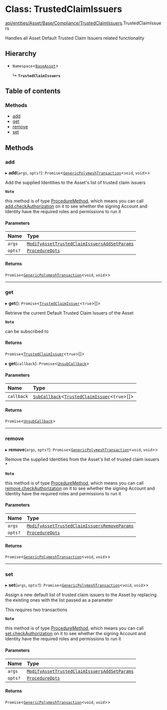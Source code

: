 # Class: TrustedClaimIssuers

[api/entities/Asset/Base/Compliance/TrustedClaimIssuers](../wiki/api.entities.Asset.Base.Compliance.TrustedClaimIssuers).TrustedClaimIssuers

Handles all Asset Default Trusted Claim Issuers related functionality

## Hierarchy

- `Namespace`<[`BaseAsset`](../wiki/api.entities.Asset.Base.BaseAsset.BaseAsset)\>

  ↳ **`TrustedClaimIssuers`**

## Table of contents

### Methods

- [add](../wiki/api.entities.Asset.Base.Compliance.TrustedClaimIssuers.TrustedClaimIssuers#add)
- [get](../wiki/api.entities.Asset.Base.Compliance.TrustedClaimIssuers.TrustedClaimIssuers#get)
- [remove](../wiki/api.entities.Asset.Base.Compliance.TrustedClaimIssuers.TrustedClaimIssuers#remove)
- [set](../wiki/api.entities.Asset.Base.Compliance.TrustedClaimIssuers.TrustedClaimIssuers#set)

## Methods

### add

▸ **add**(`args`, `opts?`): `Promise`<[`GenericPolymeshTransaction`](../wiki/types#genericpolymeshtransaction)<`void`, `void`\>\>

Add the supplied Identities to the Asset's list of trusted claim issuers

**`Note`**

 this method is of type [ProcedureMethod](../wiki/types.ProcedureMethod), which means you can call [add.checkAuthorization](../wiki/types.ProcedureMethod#checkauthorization)
  on it to see whether the signing Account and Identity have the required roles and permissions to run it

#### Parameters

| Name | Type |
| :------ | :------ |
| `args` | [`ModifyAssetTrustedClaimIssuersAddSetParams`](../wiki/api.procedures.types.ModifyAssetTrustedClaimIssuersAddSetParams) |
| `opts?` | [`ProcedureOpts`](../wiki/types.ProcedureOpts) |

#### Returns

`Promise`<[`GenericPolymeshTransaction`](../wiki/types#genericpolymeshtransaction)<`void`, `void`\>\>

___

### get

▸ **get**(): `Promise`<[`TrustedClaimIssuer`](../wiki/types.TrustedClaimIssuer)<``true``\>[]\>

Retrieve the current Default Trusted Claim Issuers of the Asset

**`Note`**

 can be subscribed to

#### Returns

`Promise`<[`TrustedClaimIssuer`](../wiki/types.TrustedClaimIssuer)<``true``\>[]\>

▸ **get**(`callback`): `Promise`<[`UnsubCallback`](../wiki/types#unsubcallback)\>

#### Parameters

| Name | Type |
| :------ | :------ |
| `callback` | [`SubCallback`](../wiki/types#subcallback)<[`TrustedClaimIssuer`](../wiki/types.TrustedClaimIssuer)<``true``\>[]\> |

#### Returns

`Promise`<[`UnsubCallback`](../wiki/types#unsubcallback)\>

___

### remove

▸ **remove**(`args`, `opts?`): `Promise`<[`GenericPolymeshTransaction`](../wiki/types#genericpolymeshtransaction)<`void`, `void`\>\>

Remove the supplied Identities from the Asset's list of trusted claim issuers   *

**`Note`**

 this method is of type [ProcedureMethod](../wiki/types.ProcedureMethod), which means you can call [remove.checkAuthorization](../wiki/types.ProcedureMethod#checkauthorization)
  on it to see whether the signing Account and Identity have the required roles and permissions to run it

#### Parameters

| Name | Type |
| :------ | :------ |
| `args` | [`ModifyAssetTrustedClaimIssuersRemoveParams`](../wiki/api.procedures.types.ModifyAssetTrustedClaimIssuersRemoveParams) |
| `opts?` | [`ProcedureOpts`](../wiki/types.ProcedureOpts) |

#### Returns

`Promise`<[`GenericPolymeshTransaction`](../wiki/types#genericpolymeshtransaction)<`void`, `void`\>\>

___

### set

▸ **set**(`args`, `opts?`): `Promise`<[`GenericPolymeshTransaction`](../wiki/types#genericpolymeshtransaction)<`void`, `void`\>\>

Assign a new default list of trusted claim issuers to the Asset by replacing the existing ones with the list passed as a parameter

This requires two transactions

**`Note`**

 this method is of type [ProcedureMethod](../wiki/types.ProcedureMethod), which means you can call [set.checkAuthorization](../wiki/types.ProcedureMethod#checkauthorization)
  on it to see whether the signing Account and Identity have the required roles and permissions to run it

#### Parameters

| Name | Type |
| :------ | :------ |
| `args` | [`ModifyAssetTrustedClaimIssuersAddSetParams`](../wiki/api.procedures.types.ModifyAssetTrustedClaimIssuersAddSetParams) |
| `opts?` | [`ProcedureOpts`](../wiki/types.ProcedureOpts) |

#### Returns

`Promise`<[`GenericPolymeshTransaction`](../wiki/types#genericpolymeshtransaction)<`void`, `void`\>\>
